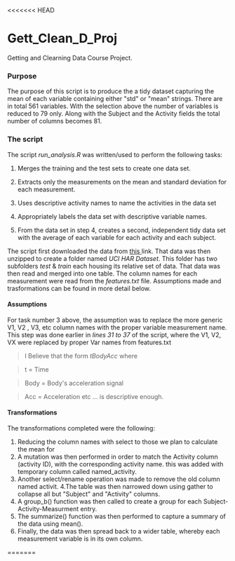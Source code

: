 <<<<<<< HEAD
# **Gett_Clean_D_Proj**
Getting and Clearning Data Course Project. 

### Purpose
The purpose of this script is to produce the a tidy dataset capturing the mean of each variable containing either "std" or "mean" strings. There are in total 561 variables. With the selection above the number of variables is reduced to 79 only. Along with the Subject and the Activity fields the total number of columns becomes 81.

### The script

The script *run_analysis.R* was written/used to perform the following tasks:

   1. Merges the training and the test sets to create one data set.
   2. Extracts only the measurements on the mean and standard deviation for each measurement. 
   3. Uses descriptive activity names to name the activities in the data set
   4. Appropriately labels the data set with descriptive variable names. 

   5. From the data set in step 4, creates a second, independent tidy data set with the average of each variable for each activity and each subject.

The script first downloaded the data from [this ](https://d396qusza40orc.cloudfront.net/getdata%2Fprojectfiles%2FUCI%20HAR%20Dataset.zip) link. That data was then unzipped to create a folder named *UCI HAR Dataset*. This folder has two subfolders *test* & *train* each housing its relative set of data. That data was then read and merged into one table. The column names for each measurement were read from the *features.txt* file. Assumptions made and trasformations can be found in more detail below.

#### Assumptions
For task number 3 above, the assumption was to replace the more generic V1, V2 , V3, etc column names with the proper variable measurement name. This step was done earlier in *lines 31 to 37* of the script, where the V1, V2, VX were replaced by proper Var names from features.txt

>I Believe that the form *tBodyAcc* where 

>t = Time

>Body = Body's acceleration signal

>Acc = Acceleration
 etc ...
>is descriptive enough.

#### Transformations

The transformations completed were the following:

   1. Reducing the column names with select to those we plan to calculate the mean for
   2. A mutation was then performed in order to match the Activity column (activity ID), with the corresponding activity name. this was added with temporary column called named_activity. 
   3. Another select/rename operation was made to remove the old column named activit.
   4.The table was then narrowed down using gather to collapse all but "Subject" and "Activity" columns. 
   5. A group_b() function was then called to create a group for each Subject-Activity-Measurment entry.
   6. The summarize() function was then performed to capture a summary of the data using mean(). 
   7. Finally, the data was then spread back to a wider table, whereby each measurement variable is in its own column.

=======
